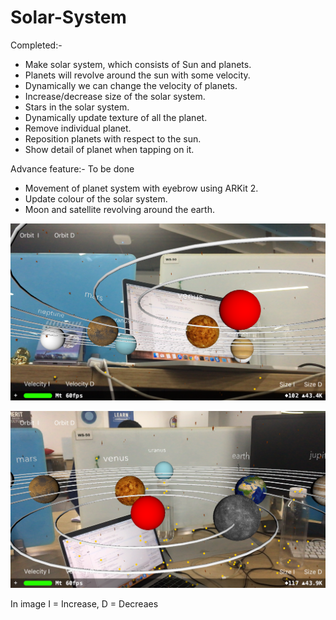 # Solar-System

Completed:-
* Make solar system, which consists of Sun and planets.
* Planets will revolve around the sun with some velocity.
* Dynamically we can change the velocity of planets.
* Increase/decrease size of the solar system.
* Stars in the solar system.
* Dynamically update texture of all the planet.
* Remove individual planet.
* Reposition planets with respect to the sun.
* Show detail of planet when tapping on it.
 
 
Advance feature:- To be done
* Movement of planet system with eyebrow using ARKit 2.
* Update colour of the solar system.
* Moon and satellite revolving around the earth.

![myimage-alt-tag](https://github.com/shrawan2015/Solar-System/blob/master/Solar-System%20Final/Screenshot/below_solar_system.PNG)

![myimage-alt-tag](https://github.com/shrawan2015/Solar-System/blob/master/Solar-System%20Final/Screenshot/soloar_system.PNG)


In image I = Increase, D = Decreaes
